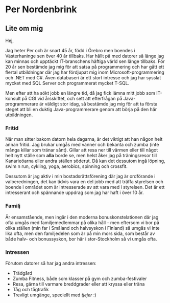 # Per Nordenbrink
## Lite om mig
Hej,

Jag heter Per och är snart 45 år, född i Örebro men boendes i Västerhaninge sen över 40 år tillbaks. Har hållt på med datorer så länge jag kan minnas och upptäckt IT-branschens häftiga värld sen länge tillbaks. För 20 år sen bestämde jag mig för att satsa på programmering och har gått ett flertal utbildningar där jag har fördjupat mig inom Microsoft-programmering och .NET med C#. Även databaseri är ett stort intresse och jag har sysslat mycket med SQL Server och programmerat mycket T-SQL.

Men efter att ha sökt jobb en längre tid, då jag fick lämna mitt jobb som IT-konsult på CGI vid årsskiftet, och sett att efterfrågan på Java-programmerare är väldigt stor idag, så bestämde jag mig för att ta första steget att bli en duktig Java-programmerare genom att börja på den här utbildningen.

### Fritid
När man sitter bakom datorn hela dagarna, är det viktigt att han någon helt annan fritid. Jag brukar umgås med vänner och bekanta och zumba (inte många killar som tränar sånt). Gillar att resa ner till värmen eller till något helt nytt ställe som **alla** borde se, men helst åker jag på träningsresor till Kanarieöarna eller andra ställen söderut. Då kan det dessutom ingå löpning, swim n run, cykling, yoga, aerobics, spinning och crossfit.

Dessutom är jag aktiv i min bostadsrättsförening där jag är ordförande i valberedningen, det kan tidvis vara en del jobb med att träffa styrelsen och boende i området som är intresserade av att vara med i styrelsen. Det är ett intresserant och spännande uppdrag som jag har haft i över 10 år.

### Familj
Är ensamstående, men ingår i den moderna bonuskonstelationen där jag ofta umgås med familjemedlemmar på olika håll - men eftersom vi bor på olika ställen (min far i Småland och halvsyskon i Finland) så umgås vi inte lika ofta, men den familjedelen som är på min mors sida, som består av både halv- och bonussyskon, bor här i stor-Stockholm så vi umgås ofta.

### Intressen
Förutom datorer så har jag andra intressen:
* Trädgård
* Zumba Fitness, både som klasser på gym och zumba-festivaler
* Resa, gärna till varmare breddgrader eller att kryssa eller träna
* Tåg och tågtrafik
* Trevligt umgänge, speciellt med _tjejer_ :)
